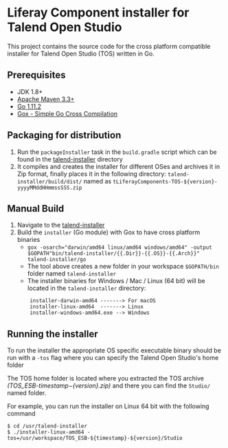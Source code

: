 # Liferay Component installer for Talend Open Studio

This project contains the source code for the cross platform compatible
installer for Talend Open Studio (TOS) written in Go.

## Prerequisites

* JDK 1.8+
* [Apache Maven 3.3+](https://maven.apache.org/)
* [Go 1.11.2](https://golang.org/)
* [Gox - Simple Go Cross Compilation](https://github.com/mitchellh/gox)

## Packaging for distribution

1. Run the `packageInstaller` task in the `build.gradle` script which can be
	found in the [talend-installer](https://github.com/liferay/liferay-portal/tree/master/modules/etl/talend/talend-installer)
	directory
2. It compiles and creates the installer for different OSes and archives
	it in Zip format, finally places it in the following directory:
	`talend-installer/build/dist/` named as `tLiferayComponents-TOS-${version}-yyyyMMddHHmmssSSS.zip`

## Manual Build

1. Navigate to the [talend-installer](https://github.com/liferay/liferay-portal/tree/master/modules/etl/talend/talend-installer)
2. Build the `installer` (Go module) with Gox to have cross platform binaries
	* `gox -osarch="darwin/amd64 linux/amd64 windows/amd64" -output $GOPATH"bin/talend-installer/{{.Dir}}-{{.OS}}-{{.Arch}}" talend-installer/go`
	* The tool above creates a new folder in your workspace `$GOPATH/bin` folder named `talend-installer`
	* The installer binaries for Windows / Mac / Linux (64 bit) will be located in the `talend-installer` directory:
	```
		installer-darwin-amd64 -------> For macOS
		installer-linux-amd64  -------> Linux
		installer-windows-amd64.exe --> Windows
	```

## Running the installer

To run the installer the appropriate OS specific executable binary should be run
with a `-tos` flag where you can specify the Talend Open Studio's home folder

The TOS home folder is located where you extracted the TOS archive
_(TOS_ESB-${timestamp}-${version}.zip)_ and there you can find the `Studio/` named
folder.

For example, you can run the installer on Linux 64 bit with the following
command

```
$ cd /usr/talend-installer
$ ./installer-linux-amd64 -tos=/usr/workspace/TOS_ESB-${timestamp}-${version}/Studio
```